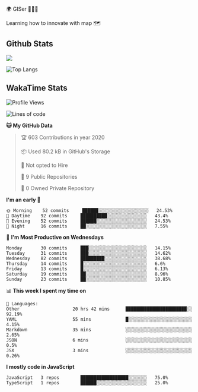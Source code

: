 🌍 GISer 👨🏻‍💻

Learning how to innovate with map 🗺

## Github Stats

![](https://github-readme-stats.vercel.app/api?username=lkcozy&show_icons=true&theme=tokyonight&hide_title=true)

![Top Langs](https://github-readme-stats.vercel.app/api/top-langs/?username=lkcozy&layout=compact&theme=tokyonight)

## WakaTime Stats

<!--START_SECTION:waka-->
![Profile Views](http://img.shields.io/badge/Profile%20Views-50-blue)

![Lines of code](https://img.shields.io/badge/From%20Hello%20World%20I've%20written-300620%20Lines%20of%20code-blue)

**🐱 My GitHub Data** 

> 🏆 603 Contributions in year 2020
 > 
> 📦 Used 80.2 kB in GitHub's Storage 
 > 
> 🚫 Not opted to Hire
 > 
> 📜 9 Public Repositories 
 > 
> 🔑 0 Owned Private Repository 
 > 
**I'm an early 🐤** 

```text
🌞 Morning    52 commits     ██████░░░░░░░░░░░░░░░░░░░   24.53% 
🌆 Daytime    92 commits     ██████████░░░░░░░░░░░░░░░   43.4% 
🌃 Evening    52 commits     ██████░░░░░░░░░░░░░░░░░░░   24.53% 
🌙 Night      16 commits     ██░░░░░░░░░░░░░░░░░░░░░░░   7.55%

```
📅 **I'm Most Productive on Wednesdays** 

```text
Monday       30 commits     ███░░░░░░░░░░░░░░░░░░░░░░   14.15% 
Tuesday      31 commits     ███░░░░░░░░░░░░░░░░░░░░░░   14.62% 
Wednesday    82 commits     █████████░░░░░░░░░░░░░░░░   38.68% 
Thursday     14 commits     █░░░░░░░░░░░░░░░░░░░░░░░░   6.6% 
Friday       13 commits     █░░░░░░░░░░░░░░░░░░░░░░░░   6.13% 
Saturday     19 commits     ██░░░░░░░░░░░░░░░░░░░░░░░   8.96% 
Sunday       23 commits     ██░░░░░░░░░░░░░░░░░░░░░░░   10.85%

```


📊 **This week I spent my time on** 

```text
💬 Languages: 
Other                    20 hrs 42 mins      ███████████████████████░░   92.19% 
YAML                     55 mins             █░░░░░░░░░░░░░░░░░░░░░░░░   4.15% 
Markdown                 35 mins             ░░░░░░░░░░░░░░░░░░░░░░░░░   2.65% 
JSON                     6 mins              ░░░░░░░░░░░░░░░░░░░░░░░░░   0.5% 
JSX                      3 mins              ░░░░░░░░░░░░░░░░░░░░░░░░░   0.26%

```

**I mostly code in JavaScript** 

```text
JavaScript   3 repos        ██████████████████░░░░░░░   75.0% 
TypeScript   1 repos        ██████░░░░░░░░░░░░░░░░░░░   25.0%

```



<!--END_SECTION:waka-->
